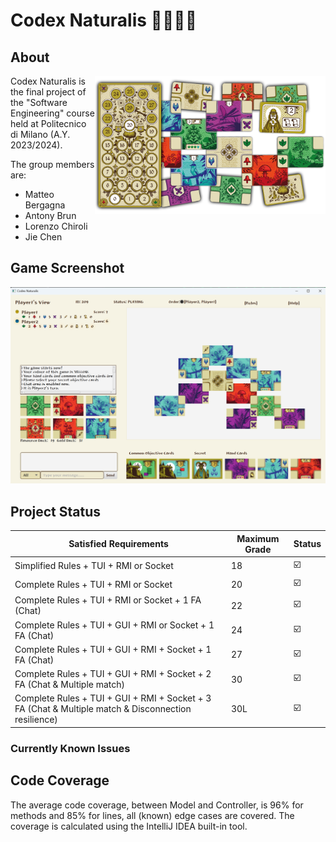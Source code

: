 # Codex Naturalis 🌿🍄🦋🐺

## About

<img src=".github/images/Cover.png" width=369px height=auto align="right"/>

Codex Naturalis is the final project of the "Software Engineering" course held at Politecnico di Milano (A.Y. 2023/2024).

The group members are:

- Matteo Bergagna
- Antony Brun
- Lorenzo Chiroli
- Jie Chen

## Game Screenshot
<p align="center">
    <img src=".github/images/GUI.png" width=738px height=auto>
</p>

## Project Status

| Satisfied Requirements                                                                              | Maximum Grade | Status |
|-----------------------------------------------------------------------------------------------------|---------------|--------|
| Simplified Rules + TUI + RMI or Socket                                                              | 18            | ☑️     |
| Complete Rules + TUI + RMI or Socket                                                                | 20            | ☑️     |
| Complete Rules + TUI + RMI or Socket + 1 FA (Chat)                                                  | 22            | ☑️     |
| Complete Rules + TUI + GUI + RMI or Socket + 1 FA (Chat)                                            | 24            | ☑️     |
| Complete Rules + TUI + GUI + RMI + Socket + 1 FA (Chat)                                             | 27            | ☑️     |
| Complete Rules + TUI + GUI + RMI + Socket + 2 FA (Chat & Multiple match)                            | 30            | ☑️     |
| Complete Rules + TUI + GUI + RMI + Socket + 3 FA (Chat & Multiple match & Disconnection resilience) | 30L           | ☑️     |

### Currently Known Issues

## Code Coverage

The average code coverage, between Model and Controller, is 96% for methods and 85% for lines, all (known) edge cases are covered.
The coverage is calculated using the IntelliJ IDEA built-in tool.

